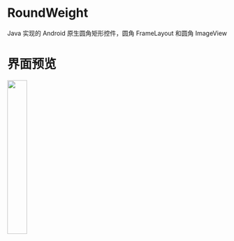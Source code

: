 # RoundWeight
Java 实现的 Android 原生圆角矩形控件，圆角 FrameLayout 和圆角 ImageView

# 界面预览

<img src="https://github.com/xiaofei-dev/RoundWeight/blob/master/art/img_shot.jpg" width="30%" height="30%">
